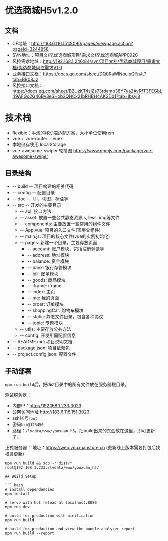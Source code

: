 ﻿# 优选商城H5v1.2.0

## 文档
- CF地址：http://183.6.116.151:8090/pages/viewpage.action?pageId=3244858
- SVN地址：项目文档\优选商城项目\需求文档\优选商城APP0920
- 风控需求地址：http://192.168.1.246:84/svn/项目文档/优选商城项目/需求文档/优选商城风控需求V1.0
- 业务接口文档：https://docs.qq.com/sheet/DQ0RaWlNoclpQYnJt?tab=BB08J2
- 风控接口文档：https://docs.qq.com/sheet/B2UzKT4slZs73rdamp38Y7ya2AvRfT3FEGbL49AFGo2G46Bv3eSHob2QHCk21bRHBH4AK2Dd1?tab=lbsyi8

# 技术栈
- flexible：手淘的移动端适配方案，大小单位使用rem
- vue + vue-router + vuex
- 本地储存使用 localStorage
- vue-awesome-swiper 轮播图 https://www.npmjs.com/package/vue-awesome-swiper

## 目录结构
+ -- build -- 项目构建的相关代码
+ -- config -- 配置目录
+ -- doc --  UI、切图、标注等
+ -- src -- 开发的主要目录
    + -- api: 接口方法
    + -- asset: 放置一些公共静态资源js, less, img等文件
    + -- components: 主要放置一些常用的组件文件
    + -- App.vue: 项目的入口文件(顶层父组件)
    + -- main.js: 项目的核心文件(vue的实例初始化)
    + -- pages: 新建一个目录，主要存放页面
        + -- account: 账户模块，包括注册登录等
        + -- address: 地址模块
        + -- balance: 资金模块
        + -- bank: 银行存管模块
        + -- bill: 账单模块
        + -- goods: 商品模块
        + -- iframe: iframe
        + -- index: 主页
        + -- me: 我的页面
        + -- order: 订单模块
        + -- shoppingCar: 购物车模块
        + -- static: 静态文件目录，包含各种协议
        + -- topic: 专题模块
    + -- utils: 主要存放公共方法
    + -- config: 开发所需配置信息
+ -- README.md: 项目说明文档
+ -- package.json: 项目依赖包
+ -- project.config.json: 配置文件

## 手动部署
`npm run build`后，把dist目录中的所有文件放在服务器根目录。

测试服务器：
- 内部IP：http://192.168.1.233:3023
- 公网访问地址 http://183.6.116.151:3023
- ssh账号`root`
- 密码`bcb@123456`
- 路径：`/lvdata/www/youxuan_h5`。把build出来的东西放在这里，即可更新了。

正式服务器：
地址：https://web.youxuanstore.cn (更新线上版本需要打包后找权哥更新)

```
npm run build && scp -r dist/* root@192.168.1.233:/lvdata/www/youxuan_h5/

## Build Setup

``` bash
# install dependencies
npm install

# serve with hot reload at localhost:8080
npm run dev

# build for production with minification
npm run build

# build for production and view the bundle analyzer report
npm run build --report
```
